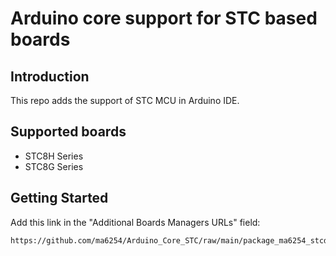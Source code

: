 # Arduino core support for STC based boards

## Introduction

This repo adds the support of STC MCU in Arduino IDE.

## Supported boards

- STC8H Series
- STC8G Series

## Getting Started

Add this link in the "Additional Boards Managers URLs" field:

```
https://github.com/ma6254/Arduino_Core_STC/raw/main/package_ma6254_stcduino_index.json
```
